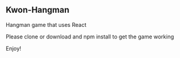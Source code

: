 ## Kwon-Hangman

Hangman game that uses React

Please clone or download and npm install to get the game working

Enjoy!
